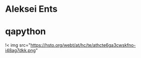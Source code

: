 # Aleksei Ents
# qapython
!< img src="https://hsto.org/webt/at/hc/te/athcte6ga3cwskfno-i48ag7dkk.png"
